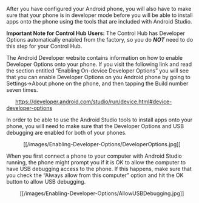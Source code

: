 After you have configured your Android phone, you will also have to make sure that your phone is in developer mode before you will be able to install apps onto the phone using the tools that are included with Android Studio.  

**Important Note for Control Hub Users:** The Control Hub has Developer Options automatically enabled from the factory, so you do _**NOT**_ need to do this step for your Control Hub.

The Android Developer website contains information on how to enable Developer Options onto your phone.  If you visit the following link and read the section entitled “Enabling On-device Developer Options” you will see that you can enable Developer Options on you Android phone by going to Settings->About phone on the phone, and then tapping the Build number seven times.

&nbsp;&nbsp;&nbsp;&nbsp;&nbsp;&nbsp;https://developer.android.com/studio/run/device.html#device-developer-options

In order to be able to use the Android Studio tools to install apps onto your phone, you will need to make sure that the Developer Options and USB debugging are enabled for both of your phones.

<p align="center">[[/images/Enabling-Developer-Options/DeveloperOptions.jpg]]<p>

When you first connect a phone to your computer with Android Studio running, the phone might prompt you if it is OK to allow the computer to have USB debugging access to the phone.  If this happens, make sure that you check the “Always allow from this computer” option and hit the OK button to allow USB debugging.

<p align="center">[[/images/Enabling-Developer-Options/AllowUSBDebugging.jpg]]<p>
